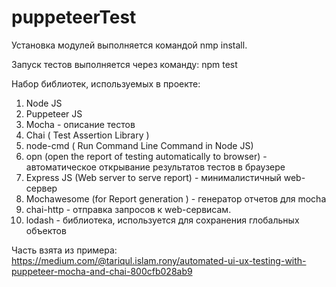# puppeteerTest

Установка модулей выполняется командой nmp install.

Запуск тестов выполняется через команду:
npm test

Набор библиотек, используемых в проекте:

1. Node JS
2. Puppeteer JS
3. Mocha	- описание тестов
4. Chai ( Test Assertion Library )
5. node-cmd ( Run Command Line Command in Node JS)
6. opn (open the report of testing automatically to browser) - автоматическое открывание результатов тестов в браузере
7. Express JS (Web server to serve report)	- минималистичный web-сервер
8. Mochawesome (for Report generation )	- генератор отчетов для mocha
9. chai-http - отправка запросов к web-сервисам.
10. lodash - библиотека, используется для сохранения глобальных объектов

Часть взята из примера:
https://medium.com/@tariqul.islam.rony/automated-ui-ux-testing-with-puppeteer-mocha-and-chai-800cfb028ab9